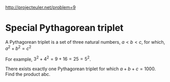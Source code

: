 http://projecteuler.net/problem=9

# Special Pythagorean triplet

A Pythagorean triplet is a set of three natural numbers, $a \lt b \lt c$, for which,
$a^2 + b^2 = c^2$

For example, $3^2 + 4^2 = 9 + 16 = 25 = 5^2$.

There exists exactly one Pythagorean triplet for which $a + b + c = 1000$.
Find the product abc.
